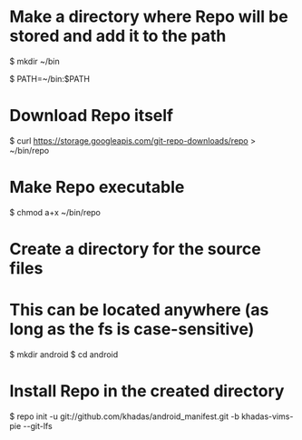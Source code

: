 
# Make a directory where Repo will be stored and add it to the path

$ mkdir ~/bin

$ PATH=~/bin:$PATH

# Download Repo itself
$ curl https://storage.googleapis.com/git-repo-downloads/repo > ~/bin/repo

# Make Repo executable
$ chmod a+x ~/bin/repo


# Create a directory for the source files
# This can be located anywhere (as long as the fs is case-sensitive)
$ mkdir android
$ cd android

# Install Repo in the created directory
$ repo init -u git://github.com/khadas/android_manifest.git -b  khadas-vims-pie --git-lfs
